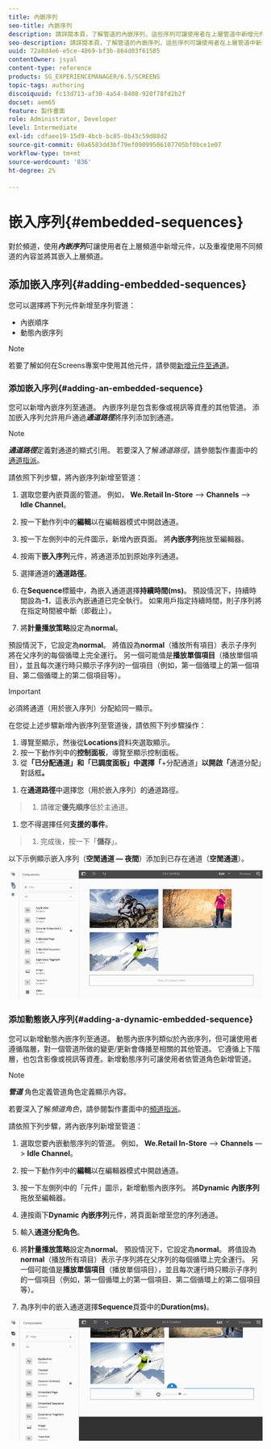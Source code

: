 ```yaml
---
title: 內嵌序列
seo-title: 內嵌序列
description: 請詳閱本頁，了解管道的內嵌序列，這些序列可讓使用者在上層管道中新增元件，以及重複使用不同管道的內容並將其嵌入上層管道。
seo-description: 請詳閱本頁，了解管道的內嵌序列，這些序列可讓使用者在上層管道中新增元件，以及重複使用不同管道的內容並將其嵌入上層管道。
uuid: 72a8d4e6-e5ce-4069-bf3b-864d03f61585
contentOwner: jsyal
content-type: reference
products: SG_EXPERIENCEMANAGER/6.5/SCREENS
topic-tags: authoring
discoiquuid: fc13d713-af30-4a54-8408-920f78fd2b2f
docset: aem65
feature: 製作畫面
role: Administrator, Developer
level: Intermediate
exl-id: cdfaee19-15d9-4bcb-bc85-0b43c59d88d2
source-git-commit: 60a6583dd3bf79ef09099506107705bf0bce1e07
workflow-type: tm+mt
source-wordcount: '836'
ht-degree: 2%

---
```


# 嵌入序列{#embedded-sequences}

對於頻道，使用&#x200B;***內嵌序列***&#x200B;可讓使用者在上層頻道中新增元件，以及重複使用不同頻道的內容並將其嵌入上層頻道。

## 添加嵌入序列{#adding-embedded-sequences}

您可以選擇將下列元件新增至序列管道：

* 內嵌順序
* 動態內嵌序列

>[!NOTE]
>
>若要了解如何在Screens專案中使用其他元件，請參閱[新增元件至通道](adding-components-to-a-channel.md)。

### 添加嵌入序列{#adding-an-embedded-sequence}

您可以新增內嵌序列至通道。 內嵌序列是包含影像或視訊等資產的其他管道。 添加嵌入序列允許用戶通過&#x200B;***通道路徑***&#x200B;將序列添加到通道。

>[!NOTE]
>***通道路徑***定義對通道的顯式引用。
>若要深入了解&#x200B;*通道路徑*，請參閱製作畫面中的[通道指派](channel-assignment.md)。

請依照下列步驟，將內嵌序列新增至管道：

1. 選取您要內嵌頁面的管道。 例如， **We.Retail In-Store** —> **Channels** —> **Idle Channel**。

1. 按一下動作列中的&#x200B;**編輯**&#x200B;以在編輯器模式中開啟通道。
1. 按一下左側列中的元件圖示，新增內嵌頁面。 將&#x200B;**內嵌序列**&#x200B;拖放至編輯器。
1. 按兩下&#x200B;**嵌入序列**&#x200B;元件，將通道添加到原始序列通道。
1. 選擇通道的&#x200B;**通道路徑**。
1. 在&#x200B;**Sequence**&#x200B;標籤中，為嵌入通道選擇&#x200B;**持續時間(ms)**。 預設情況下，持續時間設為&#x200B;**-1**，這表示內嵌通道已完全執行。 如果用戶指定持續時間，則子序列將在指定時間被中斷（即截止）。

1. 將&#x200B;**計量播放策略**&#x200B;設定為&#x200B;**normal**。

預設情況下，它設定為&#x200B;**normal**。 將值設為&#x200B;**normal**（播放所有項目）表示子序列將在父序列的每個循環上完全運行。 另一個可能值是&#x200B;**播放單個項目**（播放單個項目），並且每次運行時只顯示子序列的一個項目（例如，第一個循環上的第一個項目、第二個循環上的第二個項目等）。

>[!IMPORTANT]
>
>必須將通道（用於嵌入序列）分配給同一顯示。
>
>在您從上述步驟新增內嵌序列至管道後，請依照下列步驟操作：
>
>1. 導覽至顯示，然後從&#x200B;**Locations**&#x200B;資料夾選取顯示。
>1. 按一下動作列中的&#x200B;**控制面板**，導覽至顯示控制面板。
>1. 從&#x200B;**「已分配通道」和「已調度面板」中選擇「**+分配通道」**以開啟「**&#x200B;通道分配」對話框&#x200B;**。**

   >
   >
1. 在&#x200B;**通道路徑**&#x200B;中選擇您（用於嵌入序列）的通道路徑。
>1. 請確定&#x200B;**優先順序**&#x200B;低於主通道。

   >
   >
1. 您不得選擇任何&#x200B;**支援的事件**。
>1. 完成後，按一下「**儲存**」。

>



以下示例顯示嵌入序列（**空閒通道 — 夜間**）添加到已存在通道（**空閒通道**）。

![new2](assets/new2.gif)

### 添加動態嵌入序列{#adding-a-dynamic-embedded-sequence}

您可以新增動態內嵌序列至通道。 動態內嵌序列類似於內嵌序列，但可讓使用者遵循階層，對一個管道所做的變更/更新會傳播至相關的其他管道。 它遵循上下階層，也包含影像或視訊等資產。新增動態序列可讓使用者依管道角色新增管道。

>[!NOTE]
>
>***管道*** 角色定義管道角色定義顯示內容。
>
>若要深入了解&#x200B;*頻道角色*，請參閱製作畫面中的[頻道指派](channel-assignment.md)。

請依照下列步驟，將內嵌序列新增至管道：

1. 選取您要內嵌動態序列的管道。 例如， **We.Retail In-Store** —> **Channels** —> **Idle Channel**。

1. 按一下動作列中的&#x200B;**編輯**&#x200B;以在編輯器模式中開啟通道。
1. 按一下左側列中的「元件」圖示，新增動態內嵌序列。 將&#x200B;**Dynamic** **內嵌序列**&#x200B;拖放至編輯器。

1. 連按兩下&#x200B;**Dynamic** **內嵌序列**&#x200B;元件，將頁面新增至您的序列通道。

1. 輸入&#x200B;**通道分配角色**。
1. 將&#x200B;**計量播放策略**&#x200B;設定為&#x200B;**normal**。 預設情況下，它設定為&#x200B;**normal**。 將值設為&#x200B;**normal**（播放所有項目）表示子序列將在父序列的每個循環上完全運行。 另一個可能值是&#x200B;**播放單個項目**（播放單個項目），並且每次運行時只顯示子序列的一個項目（例如，第一個循環上的第一個項目、第二個循環上的第二個項目等）。

1. 為序列中的嵌入通道選擇&#x200B;**Sequence**&#x200B;頁簽中的&#x200B;**Duration(ms)**。

![最新](assets/latest.gif)

